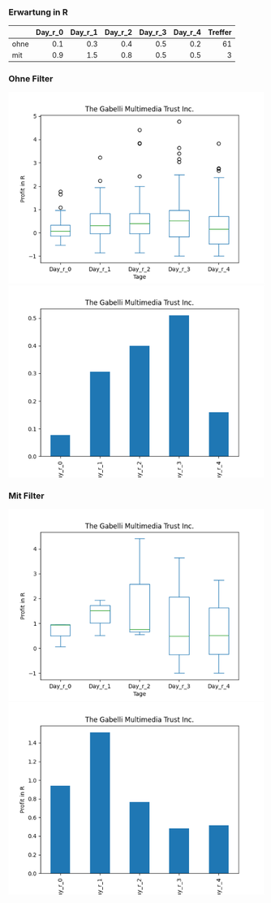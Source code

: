 ### Erwartung in R
|      |   Day_r_0 |   Day_r_1 |   Day_r_2 |   Day_r_3 |   Day_r_4 |   Treffer |
|:-----|----------:|----------:|----------:|----------:|----------:|----------:|
| ohne |       0.1 |       0.3 |       0.4 |       0.5 |       0.2 |        61 |
| mit  |       0.9 |       1.5 |       0.8 |       0.5 |       0.5 |         3 |

### Ohne Filter
![image info](./data/GGT_box_all.png)
![image info](./data/GGT_median_all.png)

### Mit Filter
![image info](./data/GGT_box_filtered.png)
![image info](./data/GGT_median_filtered.png)